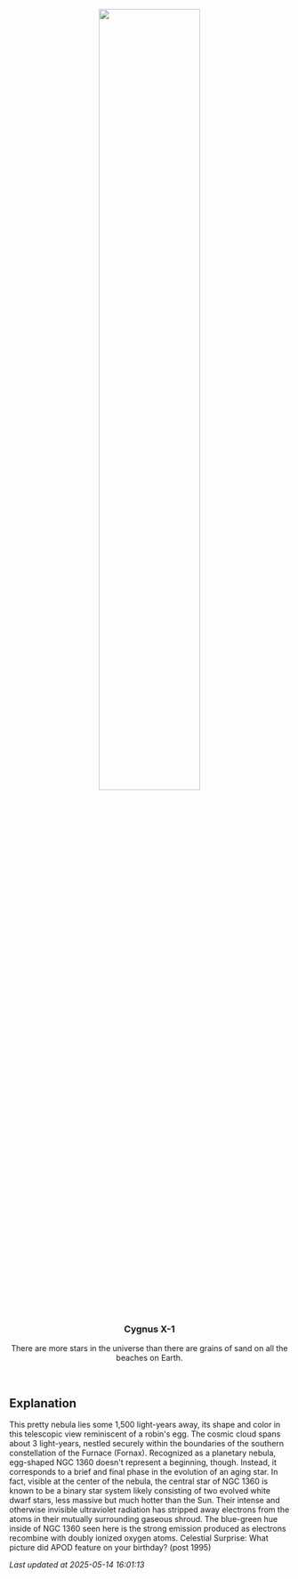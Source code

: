<p align='center'>
    <img src='https://apod.nasa.gov/apod/image/2505/NGC1360_Chander_960.jpg' width='60%' />
    <h3 align="center">Cygnus X-1</h3>
    <p align="center">There are more stars in the universe than there are grains of sand on all the beaches on Earth.</p>
</p>
<br/>

Explanation
--
This pretty nebula lies some 1,500 light-years away, its shape and color in this telescopic view reminiscent of a robin's egg. The cosmic cloud spans about 3 light-years, nestled securely within the boundaries of the southern constellation of the Furnace (Fornax). Recognized as a planetary nebula, egg-shaped NGC 1360 doesn't represent a beginning, though. Instead, it corresponds to a brief and final phase in the evolution of an aging star. In fact, visible at the center of the nebula, the central star of NGC 1360 is known to be a binary star system likely consisting of two evolved white dwarf stars, less massive but much hotter than the Sun.  Their intense and otherwise invisible ultraviolet radiation has stripped away electrons from the atoms in their mutually surrounding gaseous shroud. The blue-green hue inside of NGC 1360 seen here is the strong emission produced as electrons recombine with doubly ionized oxygen atoms.   Celestial Surprise: What picture did APOD feature on your birthday? (post 1995)


*Last updated at 2025-05-14 16:01:13*
